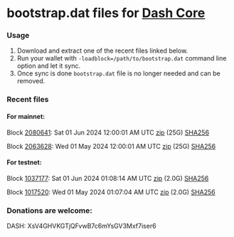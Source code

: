 # bootstrap.dat files for [Dash Core](https://github.com/dashpay/dash)

### Usage

1. Download and extract one of the recent files linked below.
1. Run your wallet with `-loadblock=/path/to/bootstrap.dat` command line option and let it sync.
1. Once sync is done `bootstrap.dat` file is no longer needed and can be removed.

### Recent files

#### For mainnet:

Block [2080641](https://insight.dash.org/insight/block/000000000000000160e6ccf365d1c03f6eabfc92eb00f730476be07ea43eae8b): Sat 01 Jun 2024 12:00:01 AM UTC [zip](https://dash-bootstrap-2.ams3.digitaloceanspaces.com/mainnet/2024-06-01/bootstrap.dat.zip) (25G) [SHA256](https://dash-bootstrap-2.ams3.digitaloceanspaces.com/mainnet/2024-06-01/sha256.txt)

Block [2063628](https://insight.dash.org/insight/block/0000000000000015ab2b720432d2ff0dec4faef800720728bdbb947b51eaac64): Wed 01 May 2024 12:00:01 AM UTC [zip](https://dash-bootstrap-2.ams3.digitaloceanspaces.com/mainnet/2024-05-01/bootstrap.dat.zip) (25G) [SHA256](https://dash-bootstrap-2.ams3.digitaloceanspaces.com/mainnet/2024-05-01/sha256.txt)


#### For testnet:

Block [1037177](https://testnet-insight.dashevo.org/insight/block/000000df8c72d321b8045972da6e4737f83c96c7a5605d9c552c9cc68ccd6a7b): Sat 01 Jun 2024 01:08:14 AM UTC [zip](https://dash-bootstrap-2.ams3.digitaloceanspaces.com/testnet/2024-06-01/bootstrap.dat.zip) (2.0G) [SHA256](https://dash-bootstrap-2.ams3.digitaloceanspaces.com/testnet/2024-06-01/sha256.txt)

Block [1017520](https://testnet-insight.dashevo.org/insight/block/0000005ac3e777ab788e83c041123b0cba78aa8203736ad04f499281d41a6505): Wed 01 May 2024 01:07:04 AM UTC [zip](https://dash-bootstrap-2.ams3.digitaloceanspaces.com/testnet/2024-05-01/bootstrap.dat.zip) (2.0G) [SHA256](https://dash-bootstrap-2.ams3.digitaloceanspaces.com/testnet/2024-05-01/sha256.txt)


### Donations are welcome:

DASH: XsV4GHVKGTjQFvwB7c6mYsGV3Mxf7iser6
